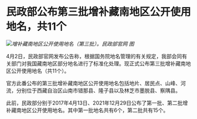 # 民政部公布第三批增补藏南地区公开使用地名，共11个

![](https://inews.gtimg.com/news_bt/OcChVeoOGVF8ZOKTGSEtMYCF49GoAoSdxTf9rSPaLTRU8AA/1000)_增补藏南地区公开使用地名（第三批）。民政部官网
图_

4月2日，民政部官网发布公告称，根据国务院地名管理的有关规定，我部会同有关部门对我国藏南地区部分地名进行了标准化处理。现正式公布第三批增补藏南地区公开使用地名（共11个）。

官方此番公布的第三批增补藏南地区公开使用地名包括地片、居民点、山峰、河流，分别位于西藏自治区山南市错那县、隆子县以及林芝市墨脱县、察隅县。

此前，民政部分别于2017年4月13日、2021年12月29日公布了第一批、第二批增补藏南地区公开使用地名。其中第一批地名共有6个，第二批共有15个。

